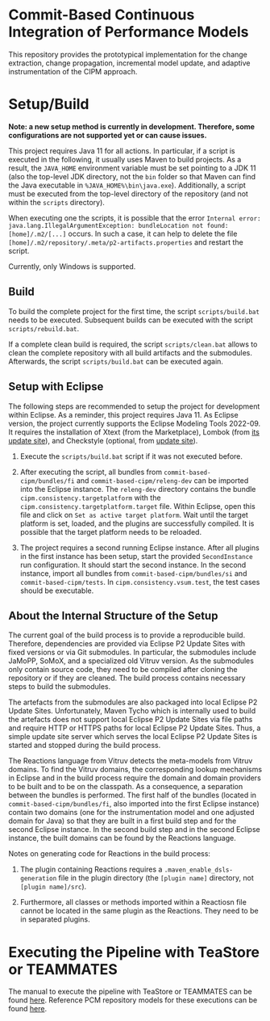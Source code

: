 # Commit-Based Continuous Integration of Performance Models

This repository provides the prototypical implementation for the change extraction, change propagation, incremental model update, and adaptive instrumentation of the CIPM approach.

# Setup/Build

**Note: a new setup method is currently in development. Therefore, some configurations are not supported yet or can cause issues.**

This project requires Java 11 for all actions. In particular, if a script is executed in the following, it usually uses Maven to build projects. As a result, the `JAVA_HOME` environment variable must be set pointing to a JDK 11 (also the top-level JDK directory, not the `bin` folder so that Maven can find the Java executable in `%JAVA_HOME%\bin\java.exe`). Additionally, a script must be executed from the top-level directory of the repository (and not within the `scripts` directory).

When executing one the scripts, it is possible that the error `Internal error: java.lang.IllegalArgumentException: bundleLocation not found: [home]/.m2/[...]` occurs. In such a case, it can help to delete the file `[home]/.m2/repository/.meta/p2-artifacts.properties` and restart the script.

Currently, only Windows is supported.

## Build

To build the complete project for the first time, the script `scripts/build.bat` needs to be executed. Subsequent builds can be executed with the script `scripts/rebuild.bat`.

If a complete clean build is required, the script `scripts/clean.bat` allows to clean the complete repository with all build artifacts and the submodules. Afterwards, the script `scripts/build.bat` can be executed again.

## Setup with Eclipse

The following steps are recommended to setup the project for development within Eclipse. As a reminder, this project requires Java 11. As Eclipse version, the project currently supports the Eclipse Modeling Tools 2022-09. It requires the installation of Xtext (from the Marketplace), Lombok (from [its update site](https://projectlombok.org/p2)), and Checkstyle (optional, from [update site](https://checkstyle.org/eclipse-cs-update-site)).

1. Execute the `scripts/build.bat` script if it was not executed before.

1. After executing the script, all bundles from `commit-based-cipm/bundles/fi` and `commit-based-cipm/releng-dev` can be imported into the Eclipse instance. The `releng-dev` directory contains the bundle `cipm.consistency.targetplatform` with the `cipm.consistency.targetplatform.target` file. Within Eclipse, open this file and click on `Set as active target platform`. Wait until the target platform is set, loaded, and the plugins are successfully compiled. It is possible that the target platform needs to be reloaded. <!--In `org.splevo.diffing` and `org.splevo.jamopp.diffing`, open the `model/*.genmodel` files with the genmodel editor and generate only the model code.-->

1. The project requires a second running Eclipse instance. After all plugins in the first instance has been setup, start the provided `SecondInstance` run configuration. It should start the second instance. In the second instance, import all bundles from `commit-based-cipm/bundles/si` and `commit-based-cipm/tests`. In `cipm.consistency.vsum.test`, the test cases should be executable.

<!-- To setup the correct Checkstyle configuration, the files `org.splevo.releng.codeconventions/splevo-checkstyle-rules.xml` from SPLevo as `SPLevo Style` and `org.palladiosimulator.codeconventions/palladio-checkstyle-rules.xml` from Palladio-Build-CodingConventions as `Palladio Coding Conventions` shall be imported. In addition, the `Palladio Coding Conventions` need to be set as the default Checkstyle configuration. -->

## About the Internal Structure of the Setup

The current goal of the build process is to provide a reproducible build. Therefore, dependencies are provided via Eclipse P2 Update Sites with fixed versions or via Git submodules. In particular, the submodules include JaMoPP, SoMoX, and a specialized old Vitruv version. As the submodules only contain source code, they need to be compiled after cloning the repository or if they are cleaned. The build process contains necessary steps to build the submodules.

The artefacts from the submodules are also packaged into local Eclipse P2 Update Sites. Unfortunately, Maven Tycho which is internally used to build the artefacts does not support local Eclipse P2 Update Sites via file paths and require HTTP or HTTPS paths for local Eclipse P2 Update Sites. Thus, a simple update site server which serves the local Eclipse P2 Update Sites is started and stopped during the build process.

The Reactions language from Vitruv detects the meta-models from Vitruv domains. To find the Vitruv domains, the corresponding lookup mechanisms in Eclipse and in the build process require the domain and domain providers to be built and to be on the classpath. As a consequence, a separation between the bundles is performed. The first half of the bundles (located in `commit-based-cipm/bundles/fi`, also imported into the first Eclipse instance) contain two domains (one for the instrumentation model and one adjusted domain for Java) so that they are built in a first build step and for the second Eclipse instance. In the second build step and in the second Eclipse instance, the built domains can be found by the Reactions language.

Notes on generating code for Reactions in the build process: 

1. The plugin containing Reactions requires a `.maven_enable_dsls-generation` file in the plugin directory (the `[plugin name]` directory, not `[plugin name]/src`). 

2. Furthermore, all classes or methods imported within a Reactiosn file cannot be located in the same plugin as the Reactions. They need to be in separated plugins.

# Executing the Pipeline with TeaStore or TEAMMATES

The manual to execute the pipeline with TeaStore or TEAMMATES can be found [here](change-based-adaptive-instrumentation/cipm.consistency.vsum.test). Reference PCM repository models for these executions can be found [here](data).
